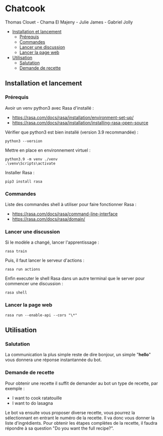# Chatcook

Thomas Clouet - Chama El Majeny - Julie James - Gabriel Jolly


- [Installation et lancement](#install)
    - [Prérequis](#prerequis)
    - [Commandes](#commandes)
    - [Lancer une discussion](#serv)
    - [Lancer la page web](#web)
- [Utilisation](#utilisation)
    - [Salutation](#salut)
    - [Demande de recette](#recette)

## Installation et lancement <a href="install"></a>

### Prérequis <a href="prerequis"></a>

Avoir un venv python3 avec Rasa d'installé :

-   https://rasa.com/docs/rasa/installation/environment-set-up/
-   https://rasa.com/docs/rasa/installation/installing-rasa-open-source

Vérifier que python3 est bien installé (version 3.9 recommandée) :

```
python3 --version
```

Mettre en place en environnement virtuel :

```
python3.9 -m venv ./venv
.\venv\Scripts\activate
```

Installer Rasa :

```
pip3 install rasa
```

### Commandes <a href="commandes"></a>

Liste des commandes shell à utiliser pour faire fonctionner Rasa :

-   https://rasa.com/docs/rasa/command-line-interface
-   https://rasa.com/docs/rasa/domain/

### Lancer une discussion <a href="serv"></a>

Si le modèle a changé, lancer l'apprentissage :

```
rasa train
```

Puis, il faut lancer le serveur d'actions :

```
rasa run actions
```

Enfin executer le shell Rasa dans un autre terminal que le server pour commencer une discussion :

```
rasa shell
```

### Lancer la page web <a href="web"></a>

```
rasa run --enable-api --cors "\*"
```

## Utilisation <a href="utilisation"></a>

### Salutation <a href="salut"></a>

La communication la plus simple reste de dire bonjour, un simple "**hello**" vous donnera une réponse instantannée du bot.

### Demande de recette <a href="recette"></a>

Pour obtenir une recette il suffit de demander au bot un type de recette, par exemple :

- I want to cook ratatouille
- I want to do lasagna

Le bot va ensuite vous proposer diverse recette, vous pourrez la sélectionnant en entrant le numéro de la recette. Il va donc vous donner la liste d'ingrédients. Pour obtenir les étapes complètes de la recette, il faudra répondre à sa question "Do you want the full recipe?".
